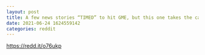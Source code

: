 ```yaml
--- 
layout: post 
title: A few news stories “TIMED” to hit GME, but this one takes the cake! LIKE 2 WEEKS LATE! Citadel & MSM! Mr. Gentler DO YOUR JOB!!! 
date: 2021-06-24 1624559142 
categories: reddit 
--- 
```

https://redd.it/o76ukp